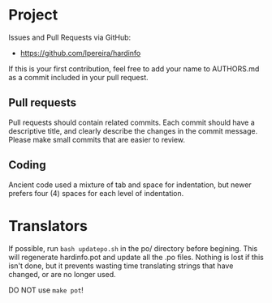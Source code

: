 # Project

Issues and Pull Requests via GitHub:

* https://github.com/lpereira/hardinfo

If this is your first contribution, feel free to add your name to
AUTHORS.md as a commit included in your pull request.

## Pull requests

Pull requests should contain related commits. Each commit should have a
descriptive title, and clearly describe the changes in the commit message.
Please make small commits that are easier to review.

## Coding

Ancient code used a mixture of tab and space for indentation, but newer
prefers four (4) spaces for each level of indentation.

# Translators

If possible, run `bash updatepo.sh` in the po/ directory before begining.
This will regenerate hardinfo.pot and update all the .po files.
Nothing is lost if this isn't done, but it prevents wasting time translating
strings that have changed, or are no longer used.

DO NOT use `make pot`!
